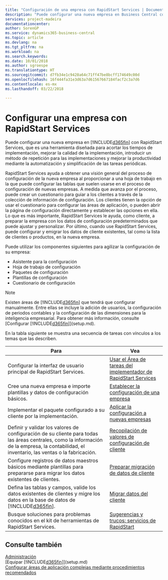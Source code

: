 ```yaml
---
title: "Configuración de una empresa con RapidStart Services | Documentos de Microsoft"
description: "Puede configurar una nueva empresa en Business Central con RapidStart Services, que es una herramienta diseñada para acortar los tiempos de implementación, mejorar la calidad de la implementación, introducir un método de repetición para las implementaciones y mejorar la productividad mediante la automatización y simplificación de las tareas periódicas."
services: project-madeira
documentationcenter: 
author: SorenGP
ms.service: dynamics365-business-central
ms.topic: article
ms.devlang: na
ms.tgt_pltfrm: na
ms.workload: na
ms.search.keywords: 
ms.date: 10/01/2018
ms.author: sgroespe
ms.translationtype: HT
ms.sourcegitcommit: d7fb34e1c9428a64c71ff47be8bcff174649c00d
ms.openlocfilehash: 16f444fa31e3d63a7d61567667184facf2c3a7d6
ms.contentlocale: es-mx
ms.lasthandoff: 03/22/2018

---
```

# <a name="setting-up-a-company-with-rapidstart-services"></a>Configurar una empresa con RapidStart Services
Puede configurar una nueva empresa en [!INCLUDE[d365fin](includes/d365fin_md.md)] con RapidStart Services, que es una herramienta diseñada para acortar los tiempos de implementación, mejorar la calidad de la implementación, introducir un método de repetición para las implementaciones y mejorar la productividad mediante la automatización y simplificación de las tareas periódicas.  

RapidStart Services ayuda a obtener una visión general del proceso de configuración de la nueva empresa al proporcionar a una hoja de trabajo en la que puede configurar las tablas que suelen usarse en el proceso de configuración de nuevas empresas. A medida que avanza por el proceso, puede crear un cuestionario para guiar a los clientes a través de la colección de información de configuración. Los clientes tienen la opción de usar el cuestionario para configurar las áreas de aplicación, o pueden abrir la página de configuración directamente y establecer las opciones en ella. Lo que es más importante, RapidStart Services le ayuda, como cliente, a preparar la empresa con los datos de configuración predeterminados que puede ajustar y personalizar. Por último, cuando use RapidStart Services, puede configurar y emigrar los datos de cliente existentes, tal como la lista de clientes o productos, en la nueva empresa.

Puede utilizar los componentes siguientes para agilizar la configuración de su empresa:  

-   Asistente para la configuración  
-   Hoja de trabajo de configuración  
-   Paquetes de configuración  
-   Plantillas de configuración  
-   Cuestionario de configuración  

> [!Note]  
>  Existen áreas de [!INCLUDE[d365fin](includes/d365fin_md.md)] que tendrá que configurar manualmente. Entre ellas se incluye la adición de usuarios, la configuración de periodos contables y la configuración de las dimensiones para la inteligencia empresarial. Para obtener más información, consulte [Configurar [!INCLUDE[d365fin](includes/d365fin_md.md)]](setup.md).

 En la tabla siguiente se muestra una secuencia de tareas con vínculos a los temas que las describen.

|**Para**|**Vea**|  
|------------|-------------|  
|Configurar la interfaz de usuario principal de RapidStart Services.|[Usar el Área de tareas del implementador de RapidStart Services](admin-how-to-use-the-rapidstart-services-role-center-to-track-progress.md)|  
|Cree una nueva empresa e importe plantillas y datos de configuración básicos.|[Establecer la configuración de una empresa](admin-set-up-company-configuration.md)|  
|Implementar el paquete configurado a su cliente por la implementación.|[Aplicar la configuración a nuevas empresas](admin-apply-configuration-to-new-companies.md)|
|Definir y validar los valores de configuración de su cliente para todas las áreas centrales, como la información de la empresa, la contabilidad, el inventario, las ventas o la fabricación.|[Recopilación de valores de configuración de cliente](admin-gather-customer-setup-values.md)|  
|Configure registros de datos maestros básicos mediante plantillas para prepararse para migrar los datos existentes de clientes.|[Preparar migración de datos de cliente](admin-use-templates-to-prepare-customer-data-for-migration.md)|  
|Defina las tablas y campos, valide los datos existentes de clientes y migre los datos en la base de datos de [!INCLUDE[d365fin](includes/d365fin_md.md)].|[Migrar datos del cliente](admin-migrate-customer-data.md)|  
|Busque soluciones para problemas conocidos en el kit de herramientas de RapidStart Services.|[Sugerencias y trucos: servicios de RapidStart](admin-tips-and-tricks-rapidstart-services.md)|  

## <a name="see-also"></a>Consulte también  
[Administración](admin-setup-and-administration.md)  
[Equipar [!INCLUDE[d365fin](includes/d365fin_md.md)]](setup.md)  
[Configurar áreas de aplicación complejas mediante procedimientos recomendados](set-up-complex-application-areas-using-best-practices.md)   

